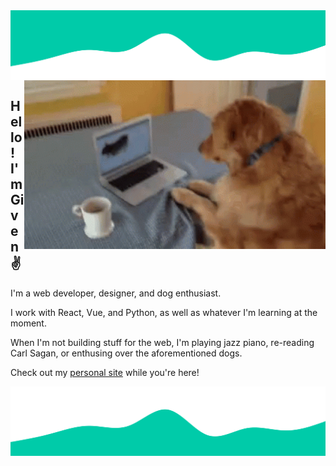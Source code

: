 
<img align="top" alt="wave design" src="./images/wave_bottom.svg" />
<img align="right" height="270px" alt="dog hitting his computer" src="./images/dog.gif" />

## Hello! I'm Given ✌️

I'm a web developer, designer, and dog enthusiast.

I work with React, Vue, and Python, as well as whatever I'm learning at the moment.

When I'm not building stuff for the web, I'm playing jazz piano, re-reading Carl Sagan, or enthusing over the aforementioned dogs.

Check out my [personal site](https://given.codes) while you're here!

 <!--  <img align="left" alt="page view count" src="https://gpvc.arturio.dev/tinkoh" /> -->
 <!--  <span align="center">&nbsp;🚀&nbsp;&nbsp;</span> -->
 <!--  <img alt="love open source" src="https://badges.frapsoft.com/os/v3/open-source.png?v=103" />   -->
 <!--  <img alt="ask me anything" src="https://img.shields.io/badge/Ask%20me-anything-1abc9c.svg" /> -->
<img align="bottom" alt="wave design" src="./images/wave_top.svg" />

